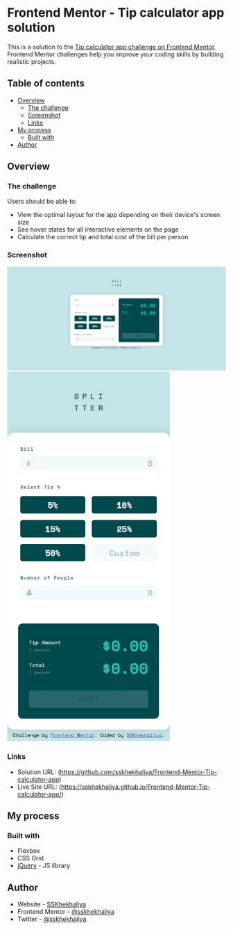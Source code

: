 # Frontend Mentor - Tip calculator app solution

This is a solution to the [Tip calculator app challenge on Frontend Mentor](https://www.frontendmentor.io/challenges/tip-calculator-app-ugJNGbJUX). Frontend Mentor challenges help you improve your coding skills by building realistic projects.

## Table of contents

- [Overview](#overview)
  - [The challenge](#the-challenge)
  - [Screenshot](#screenshot)
  - [Links](#links)
- [My process](#my-process)
  - [Built with](#built-with)
- [Author](#author)

## Overview

### The challenge

Users should be able to:

- View the optimal layout for the app depending on their device's screen size
- See hover states for all interactive elements on the page
- Calculate the correct tip and total cost of the bill per person

### Screenshot

![](./Screenshot1.png)
![](./Screenshot2.png)

### Links

- Solution URL: (https://github.com/sskhekhaliya/Frontend-Mentor-Tip-calculator-app)
- Live Site URL: (https://sskhekhaliya.github.io/Frontend-Mentor-Tip-calculator-app/)

## My process

### Built with

- Flexbox
- CSS Grid
- [jQuery](https://jquery.com/) - JS library


## Author

- Website - [SSKhekhaliya](https://www.sskhekhaliya.com)
- Frontend Mentor - [@sskhekhaliya](https://www.frontendmentor.io/profile/sskhekhaliya)
- Twitter - [@sskhekhaliya](https://www.twitter.com/sskhekhaliya)
